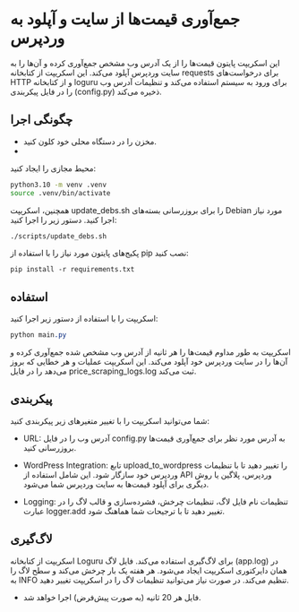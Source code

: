 # جمع‌آوری قیمت‌ها از سایت  و آپلود به وردپرس

این اسکریپت پایتون قیمت‌ها را از یک آدرس وب مشخص جمع‌آوری کرده و آن‌ها را به سایت وردپرس آپلود می‌کند. این اسکریپت از کتابخانه requests برای درخواست‌های HTTP و از کتابخانه loguru برای ورود به سیستم استفاده می‌کند و تنظیمات آدرس وب را در فایل پیکربندی (config.py) ذخیره می‌کند.

## چگونگی اجرا
- مخزن را در دستگاه محلی خود کلون کنید.
- 
محیط مجازی را ایجاد کنید:
```bash
python3.10 -m venv .venv
source .venv/bin/activate
```
همچنین، اسکریپت update_debs.sh را برای بروزرسانی بسته‌های Debian مورد نیاز اجرا کنید. دستور زیر را اجرا کنید:

```bash
./scripts/update_debs.sh
```
پکیج‌های پایتون مورد نیاز را با استفاده از pip نصب کنید:
```linux
pip install -r requirements.txt
```
## استفاده
اسکریپت را با استفاده از دستور زیر اجرا کنید:
```css
python main.py
```
اسکریپت به طور مداوم قیمت‌ها را هر ثانیه از آدرس وب مشخص شده جمع‌آوری کرده و آن‌ها را در سایت وردپرس خود آپلود می‌کند. این اسکریپت عملیات و هر خطایی که بروز می‌دهد را در فایل price_scraping_logs.log ثبت می‌کند.

## پیکربندی
شما می‌توانید اسکریپت را با تغییر متغیرهای زیر پیکربندی کنید:

- URL: آدرس وب را در فایل config.py به آدرس مورد نظر برای جمع‌آوری قیمت‌ها بروزرسانی کنید.

- WordPress Integration: تابع upload_to_wordpress را تغییر دهید تا با تنظیمات وردپرس خود سازگار شود. این شامل استفاده از API وردپرس، پلاگین یا روش دیگری برای آپلود قیمت‌ها به سایت وردپرس شما می‌شود.

- Logging: تنظیمات نام فایل لاگ، تنظیمات چرخش، فشرده‌سازی و قالب لاگ را در عبارت logger.add تغییر دهید تا با ترجیحات شما هماهنگ شود.

## لاگ‌گیری
اسکریپت از کتابخانه Loguru برای لاگ‌گیری استفاده می‌کند. فایل لاگ (app.log) در همان دایرکتوری اسکریپت ایجاد می‌شود. هر هفته یک بار چرخش می‌کند و سطح لاگ را به INFO تنظیم می‌کند. در صورت نیاز می‌توانید تنظیمات لاگ را در اسکریپت تغییر دهید.

+ فایل هر 20 ثانیه (به صورت پیش‌فرض) اجرا خواهد شد.